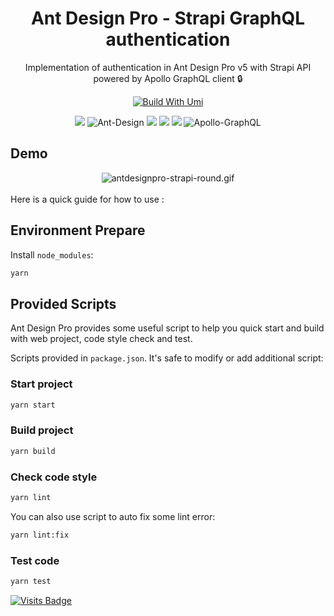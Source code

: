 <h1 align="center">Ant Design Pro - Strapi GraphQL authentication</h1>

<div align="center">

Implementation of authentication in Ant Design Pro v5 with Strapi API powered by Apollo GraphQL client 🔒

[![Build With Umi](https://img.shields.io/badge/build%20with-umi-028fe4.svg?style=flat-square)](http://umijs.org/) <br/>

<img src="https://img.shields.io/badge/Ant_Design_Pro-0170FE?style=for-the-badge&logo=ant-design&logoColor=white" /> <img alt="Ant-Design" src="https://img.shields.io/badge/-Ant_Design-%230170FE?&style=for-the-badge&logo=ant-design&logoColor=white"/> <img src="https://img.shields.io/badge/strapi-2e7eea?style=for-the-badge&logo=strapi&logoColor=white" /> <img src="https://img.shields.io/badge/GraphQl-E10098?style=for-the-badge&logo=graphql&logoColor=white" /> <img src="https://img.shields.io/badge/TypeScript-007ACC?style=for-the-badge&logo=typescript&logoColor=white" /> <img alt="Apollo-GraphQL" src="https://img.shields.io/badge/-ApolloGraphQL-311C87?style=for-the-badge&logo=apollo-graphql"/>

<!-- <img src="https://s3.gifyu.com/images/mock_macbookpro15_front.png" alt="mock_macbookpro15_front.png" border="0" /> -->

</div>

## Demo

<div align="center">
  <img src="https://s3.gifyu.com/images/antdesignpro-strapi-round.gif" alt="antdesignpro-strapi-round.gif" border="0" />
</div>

<br/>
Here is a quick guide for how to use :

## Environment Prepare

Install `node_modules`:

```bash
yarn
```

## Provided Scripts

Ant Design Pro provides some useful script to help you quick start and build with web project, code style check and test.

Scripts provided in `package.json`. It's safe to modify or add additional script:

### Start project

```bash
yarn start
```

### Build project

```bash
yarn build
```

### Check code style

```bash
yarn lint
```

You can also use script to auto fix some lint error:

```bash
yarn lint:fix
```

### Test code

```bash
yarn test
```
[![Visits Badge](https://badges.pufler.dev/visits/kevinadhiguna/antdpro-strapi-auth)](https://github.com/kevinadhiguna)
